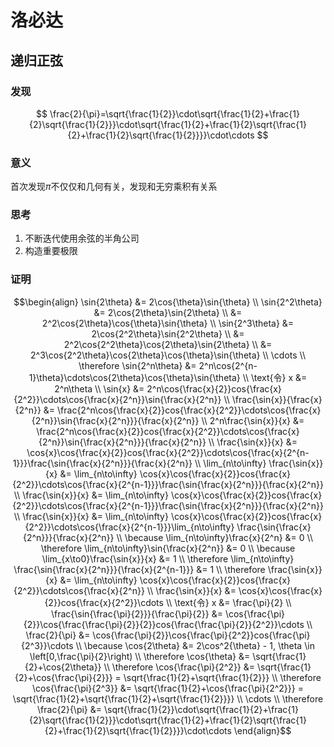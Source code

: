 # 洛必达

## 递归正弦

### 发现

$$
\frac{2}{\pi}=\sqrt{\frac{1}{2}}\cdot\sqrt{\frac{1}{2}+\frac{1}{2}\sqrt{\frac{1}{2}}}\cdot\sqrt{\frac{1}{2}+\frac{1}{2}\sqrt{\frac{1}{2}+\frac{1}{2}\sqrt{\frac{1}{2}}}}\cdot\cdots
$$

### 意义

首次发现$\pi$不仅仅和几何有关，发现和无穷乘积有关系

### 思考

1. 不断迭代使用余弦的半角公司
2. 构造重要极限

### 证明

$$\begin{align}
\sin{2\theta} &= 2\cos{\theta}\sin{\theta} \\
\sin{2^2\theta} &= 2\cos{2\theta}\sin{2\theta} \\
                &= 2^2\cos{2\theta}\cos{\theta}\sin{\theta} \\
\sin{2^3\theta} &= 2\cos{2^2\theta}\sin{2^2\theta} \\
                &= 2^2\cos{2^2\theta}\cos{2\theta}\sin{2\theta} \\
                &= 2^3\cos{2^2\theta}\cos{2\theta}\cos{\theta}\sin{\theta} \\
\cdots  \\
\therefore \sin{2^n\theta} &= 2^n\cos{2^{n-1}\theta}\cdots\cos{2\theta}\cos{\theta}\sin{\theta} \\
\text{令} x &= 2^n\theta \\
\sin{x} &= 2^n\cos{\frac{x}{2}}cos{\frac{x}{2^2}}\cdots\cos{\frac{x}{2^n}}\sin{\frac{x}{2^n}} \\
\frac{\sin{x}}{\frac{x}{2^n}} &= \frac{2^n\cos{\frac{x}{2}}cos{\frac{x}{2^2}}\cdots\cos{\frac{x}{2^n}}\sin{\frac{x}{2^n}}}{\frac{x}{2^n}} \\
2^n\frac{\sin{x}}{x} &= \frac{2^n\cos{\frac{x}{2}}cos{\frac{x}{2^2}}\cdots\cos{\frac{x}{2^n}}\sin{\frac{x}{2^n}}}{\frac{x}{2^n}} \\
\frac{\sin{x}}{x} &= \cos{x}\cos{\frac{x}{2}}cos{\frac{x}{2^2}}\cdots\cos{\frac{x}{2^{n-1}}}\frac{\sin{\frac{x}{2^n}}}{\frac{x}{2^n}} \\
\lim_{n\to\infty} \frac{\sin{x}}{x} &= \lim_{n\to\infty} \cos{x}\cos{\frac{x}{2}}cos{\frac{x}{2^2}}\cdots\cos{\frac{x}{2^{n-1}}}\frac{\sin{\frac{x}{2^n}}}{\frac{x}{2^n}} \\
\frac{\sin{x}}{x} &= \lim_{n\to\infty} \cos{x}\cos{\frac{x}{2}}cos{\frac{x}{2^2}}\cdots\cos{\frac{x}{2^{n-1}}}\frac{\sin{\frac{x}{2^n}}}{\frac{x}{2^n}} \\
\frac{\sin{x}}{x} &= \lim_{n\to\infty} \cos{x}\cos{\frac{x}{2}}cos{\frac{x}{2^2}}\cdots\cos{\frac{x}{2^{n-1}}}\lim_{n\to\infty} \frac{\sin{\frac{x}{2^n}}}{\frac{x}{2^n}} \\
\because \lim_{n\to\infty}\frac{x}{2^n} &= 0 \\
\therefore \lim_{n\to\infty}\sin{\frac{x}{2^n}} &= 0 \\
\because \lim_{x\to0}\frac{\sin{x}}{x} &= 1 \\
\therefore \lim_{n\to\infty} \frac{\sin{\frac{x}{2^n}}}{\frac{x}{2^{n-1}}} &= 1 \\
\therefore \frac{\sin{x}}{x} &= \lim_{n\to\infty} \cos{x}\cos{\frac{x}{2}}cos{\frac{x}{2^2}}\cdots\cos{\frac{x}{2^n}} \\
\frac{\sin{x}}{x} &= \cos{x}\cos{\frac{x}{2}}cos{\frac{x}{2^2}}\cdots \\
\text{令} x &= \frac{\pi}{2} \\
\frac{\sin{\frac{\pi}{2}}}{\frac{\pi}{2}} &= \cos{\frac{\pi}{2}}\cos{\frac{\frac{\pi}{2}}{2}}cos{\frac{\frac{\pi}{2}}{2^2}}\cdots \\
\frac{2}{\pi} &= \cos{\frac{\pi}{2}}\cos{\frac{\pi}{2^2}}cos{\frac{\pi}{2^3}}\cdots \\
\because \cos{2\theta} &= 2\cos^2{\theta} - 1, \theta \in \left[0,\frac{\pi}{2}\right) \\
\therefore \cos{\theta} &= \sqrt{\frac{1}{2}+\cos{2\theta}}  \\
\therefore \cos{\frac{\pi}{2^2}} &= \sqrt{\frac{1}{2}+\cos{\frac{\pi}{2}}} = \sqrt{\frac{1}{2}+\sqrt{\frac{1}{2}}} \\
\therefore \cos{\frac{\pi}{2^3}} &= \sqrt{\frac{1}{2}+\cos{\frac{\pi}{2^2}}} = \sqrt{\frac{1}{2}+\sqrt{\frac{1}{2}+\sqrt{\frac{1}{2}}}} \\
\cdots  \\
\therefore \frac{2}{\pi} &= \sqrt{\frac{1}{2}}\cdot\sqrt{\frac{1}{2}+\frac{1}{2}\sqrt{\frac{1}{2}}}\cdot\sqrt{\frac{1}{2}+\frac{1}{2}\sqrt{\frac{1}{2}+\frac{1}{2}\sqrt{\frac{1}{2}}}}\cdot\cdots
\end{align}$$